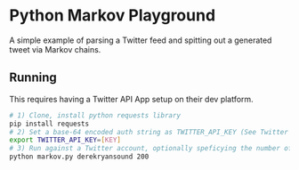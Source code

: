 # Python Markov Playground

A simple example of parsing a Twitter feed and spitting out a generated tweet via Markov chains.

## Running

This requires having a Twitter API App setup on their dev platform.

```sh
# 1) Clone, install python requests library
pip install requests
# 2) Set a base-64 encoded auth string as TWITTER_API_KEY (See Twitter API App docs)
export TWITTER_API_KEY=[KEY]
# 3) Run against a Twitter account, optionally speficying the number of tweets to pull as a base
python markov.py derekryansound 200
```
